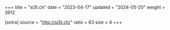 +++
title = "si3t.ch"
date = "2023-04-17"
updated = "2024-05-20"
weight = 3912

[extra]
source = "http://si3t.ch/"
ratio = 63
size = 4
+++
